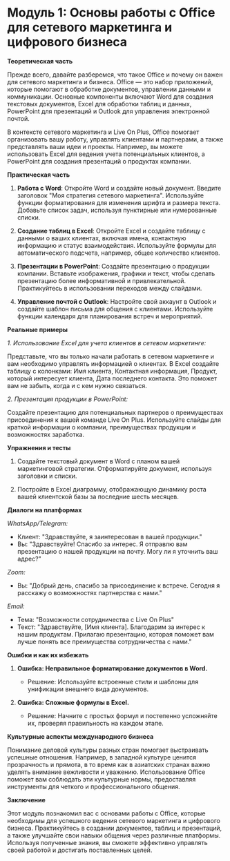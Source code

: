# **Модуль 1: Основы работы с Office для сетевого маркетинга и цифрового бизнеса**

**Теоретическая часть**

Прежде всего, давайте разберемся, что такое Office и почему он важен для сетевого маркетинга и бизнеса. Office — это набор приложений, которые помогают в обработке документов, управлении данными и коммуникации. Основные компоненты включают Word для создания текстовых документов, Excel для обработки таблиц и данных, PowerPoint для презентаций и Outlook для управления электронной почтой.

В контексте сетевого маркетинга и Live On Plus, Office помогает организовать вашу работу, управлять клиентами и партнерами, а также представлять ваши идеи и проекты. Например, вы можете использовать Excel для ведения учета потенциальных клиентов, а PowerPoint для создания презентаций о продуктах компании.

**Практическая часть**

1. **Работа с Word**: Откройте Word и создайте новый документ. Введите заголовок "Моя стратегия сетевого маркетинга". Используйте функции форматирования для изменения шрифта и размера текста. Добавьте список задач, используя пунктирные или нумерованные списки.

2. **Создание таблиц в Excel**: Откройте Excel и создайте таблицу с данными о ваших клиентах, включая имена, контактную информацию и статус взаимодействия. Используйте формулы для автоматического подсчета, например, общее количество клиентов.

3. **Презентации в PowerPoint**: Создайте презентацию о продукции компании. Вставьте изображения, графики и текст, чтобы сделать презентацию более информативной и привлекательной. Практикуйтесь в использовании переходов между слайдами.

4. **Управление почтой с Outlook**: Настройте свой аккаунт в Outlook и создайте шаблон письма для общения с клиентами. Используйте функции календаря для планирования встреч и мероприятий.

**Реальные примеры**

*1. Использование Excel для учета клиентов в сетевом маркетинге:*

Представьте, что вы только начали работать в сетевом маркетинге и вам необходимо управлять информацией о клиентах. В Excel создайте таблицу с колонками: Имя клиента, Контактная информация, Продукт, который интересует клиента, Дата последнего контакта. Это поможет вам не забыть, когда и с кем нужно связаться.

*2. Презентация продукции в PowerPoint:*

Создайте презентацию для потенциальных партнеров о преимуществах присоединения к вашей команде Live On Plus. Используйте слайды для краткой информации о компании, преимуществах продукции и возможностях заработка.

**Упражнения и тесты**

1. Создайте текстовый документ в Word с планом вашей маркетинговой стратегии. Отформатируйте документ, используя заголовки и списки.

2. Постройте в Excel диаграмму, отображающую динамику роста вашей клиентской базы за последние шесть месяцев.

**Диалоги на платформах**

*WhatsApp/Telegram:*

- Клиент: "Здравствуйте, я заинтересован в вашей продукции."
- Вы: "Здравствуйте! Спасибо за интерес. Я отправлю вам презентацию о нашей продукции на почту. Могу ли я уточнить ваш адрес?"

*Zoom:*

- Вы: "Добрый день, спасибо за присоединение к встрече. Сегодня я расскажу о возможностях партнерства с нами."

*Email:*

- Тема: "Возможности сотрудничества с Live On Plus"
- Текст: "Здравствуйте, [Имя клиента]. Благодарим за интерес к нашим продуктам. Прилагаю презентацию, которая поможет вам лучше понять все преимущества сотрудничества с нами."

**Ошибки и как их избежать**

1. **Ошибка: Неправильное форматирование документов в Word.**
   - Решение: Используйте встроенные стили и шаблоны для унификации внешнего вида документов.

2. **Ошибка: Сложные формулы в Excel.**
   - Решение: Начните с простых формул и постепенно усложняйте их, проверяя правильность на каждом этапе.

**Культурные аспекты международного бизнеса**

Понимание деловой культуры разных стран помогает выстраивать успешные отношения. Например, в западной культуре ценится прозрачность и прямота, в то время как в азиатских странах важно уделять внимание вежливости и уважению. Использование Office поможет вам соблюдать эти культурные нормы, предоставляя инструменты для четкого и профессионального общения.

**Заключение**

Этот модуль познакомил вас с основами работы с Office, которые необходимы для успешного ведения сетевого маркетинга и цифрового бизнеса. Практикуйтесь в создании документов, таблиц и презентаций, а также улучшайте свои навыки общения через различные платформы. Используя полученные знания, вы сможете эффективно управлять своей работой и достигать поставленных целей.